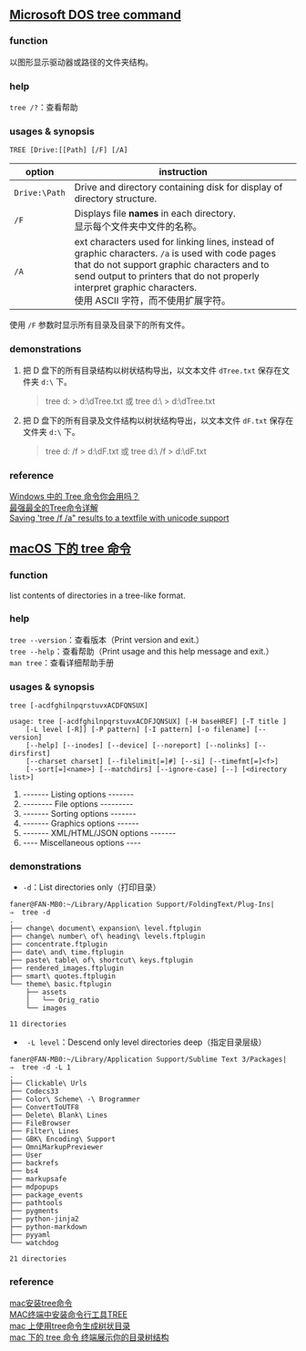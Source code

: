 ## [Microsoft DOS tree command](http://www.computerhope.com/treehlp.htm)

### function

以图形显示驱动器或路径的文件夹结构。

### help

`tree /?`：查看帮助

### usages & synopsis

`TREE [Drive:[[Path] [/F] [/A]`

option                      |  instruction
---------------------|----------------
`Drive:\Path`  | Drive and directory containing disk for display of directory structure.
`/F`          | Displays file **names** in each directory.<br>显示每个文件夹中文件的名称。 
`/A`          | ext characters used for linking lines, instead of graphic characters. `/a` is used with code pages that do not support graphic characters and to send output to printers that do not properly interpret graphic characters.<br>使用 ASCII 字符，而不使用扩展字符。

使用 `/F` 参数时显示所有目录及目录下的所有文件。

### demonstrations

1. 把 D 盘下的所有目录结构以树状结构导出，以文本文件 `dTree.txt` 保存在文件夹 `d:\` 下。

	> tree d: > d:\dTree.txt 或 tree d:\ > d:\dTree.txt

2. 把 D 盘下的所有目录及文件结构以树状结构导出，以文本文件 `dF.txt` 保存在文件夹 `d:\` 下。

	> tree d: /f > d:\dF.txt 或 tree d:\ /f > d:\dF.txt

### reference

[Windows 中的 Tree 命令你会用吗？](http://blog.csdn.net/hantiannan/article/details/7663893)  
[最强最全的Tree命令详解](http://www.blogjava.net/coderdream/archive/2008/01/18/176352.html)  
[Saving 'tree /f /a" results to a textfile with unicode support](http://stackoverflow.com/questions/138576/saving-tree-f-a-results-to-a-textfile-with-unicode-support)

## [macOS 下的 tree 命令](http://www.cnblogs.com/ayseeing/p/4097066.html)

### function

list contents of directories in a tree-like format.

### help

`tree --version`：查看版本（Print version and exit.）  
`tree --help`：查看帮助（Print usage and this help message and exit.）  
`man tree`：查看详细帮助手册  

### usages & synopsis

`tree [-acdfghilnpqrstuvxACDFQNSUX]`

```Shell
usage: tree [-acdfghilnpqrstuvxACDFJQNSUX] [-H baseHREF] [-T title ]
	[-L level [-R]] [-P pattern] [-I pattern] [-o filename] [--version]
	[--help] [--inodes] [--device] [--noreport] [--nolinks] [--dirsfirst]
	[--charset charset] [--filelimit[=]#] [--si] [--timefmt[=]<f>]
	[--sort[=]<name>] [--matchdirs] [--ignore-case] [--] [<directory list>]
```

1. ------- Listing options -------
2. -------- File options ---------
3. ------- Sorting options -------
4. ------- Graphics options ------
5. ------- XML/HTML/JSON options -------
6. ---- Miscellaneous options ----

### demonstrations

- `-d`：List directories only（打印目录）

```Shell
faner@FAN-MB0:~/Library/Application Support/FoldingText/Plug-Ins|
⇒  tree -d
.
├── change\ document\ expansion\ level.ftplugin
├── change\ number\ of\ heading\ levels.ftplugin
├── concentrate.ftplugin
├── date\ and\ time.ftplugin
├── paste\ table\ of\ shortcut\ keys.ftplugin
├── rendered_images.ftplugin
├── smart\ quotes.ftplugin
└── theme\ basic.ftplugin
    ├── assets
    │   └── Orig_ratio
    └── images

11 directories
```

- ` -L level`：Descend only level directories deep（指定目录层级）

```Shell
faner@FAN-MB0:~/Library/Application Support/Sublime Text 3/Packages|
⇒  tree -d -L 1
.
├── Clickable\ Urls
├── Codecs33
├── Color\ Scheme\ -\ Brogrammer
├── ConvertToUTF8
├── Delete\ Blank\ Lines
├── FileBrowser
├── Filter\ Lines
├── GBK\ Encoding\ Support
├── OmniMarkupPreviewer
├── User
├── backrefs
├── bs4
├── markupsafe
├── mdpopups
├── package_events
├── pathtools
├── pygments
├── python-jinja2
├── python-markdown
├── pyyaml
└── watchdog

21 directories
```

### reference

[mac安装tree命令](http://www.jianshu.com/p/1326756ad23e)  
[MAC终端中安装命令行工具TREE](http://coderlt.coding.me/2016/03/16/mac-osx-tree/)  
[mac 上使用tree命令生成树状目录](http://qingtong234.github.io/2016/01/07/mac上使用tree命令生成树状目录/)  
[mac 下的 tree 命令 终端展示你的目录树结构](http://yijiebuyi.com/blog/c0defa3a47d16e675d58195adc35514b.html)  
